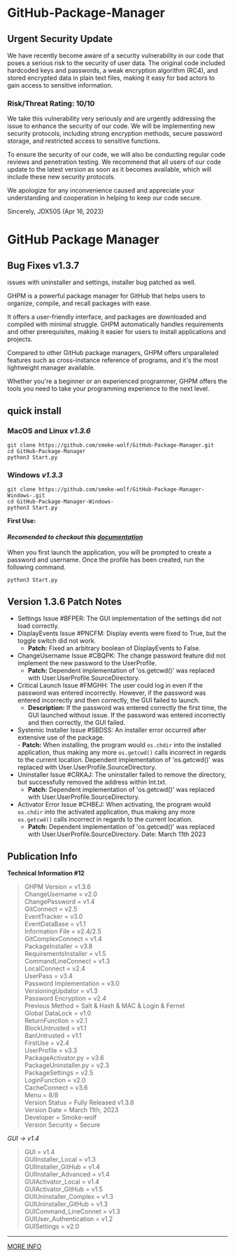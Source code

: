 # GitHub-Package-Manager
## Urgent Security Update

We have recently become aware of a security vulnerability in our code that poses a serious risk to the security of user data. The original code included hardcoded keys and passwords, a weak encryption algorithm (RC4), and stored encrypted data in plain text files, making it easy for bad actors to gain access to sensitive information.

### Risk/Threat Rating: 10/10

We take this vulnerability very seriously and are urgently addressing the issue to enhance the security of our code. We will be implementing new security protocols, including strong encryption methods, secure password storage, and restricted access to sensitive functions.

To ensure the security of our code, we will also be conducting regular code reviews and penetration testing. We recommend that all users of our code update to the latest version as soon as it becomes available, which will include these new security protocols.

We apologize for any inconvenience caused and appreciate your understanding and cooperation in helping to keep our code secure.

Sincerely, JDX50S (Apr 16, 2023)



# GitHub Package Manager


## Bug Fixes v1.3.7
issues with uninstaller and settings, installer bug patched as well.

GHPM is a powerful package manager for GitHub that helps users to organize, compile, and recall packages with ease.

It offers a user-friendly interface, and packages are downloaded and compiled with minimal struggle. GHPM automatically handles requirements and other prerequisites, making it easier for users to install applications and projects.

Compared to other GitHub package managers, GHPM offers unparalleled features such as cross-instance reference of programs, and it's the most lightweight manager available.

Whether you're a beginner or an experienced programmer, GHPM offers the tools you need to take your programming experience to the next level.

## quick install
### MacOS and Linux *v1.3.6*
	git clone https://github.com/smoke-wolf/GitHub-Package-Manager.git
	cd GitHub-Package-Manager
	python3 Start.py
### Windows *v1.3.3*
	git clone https://github.com/smoke-wolf/GitHub-Package-Manager-Windows-.git
	cd GitHub-Package-Manager-Windows-
	python3 Start.py
	
**First Use:**

#### *Recomended to checkout this [documentation](https://github.com/smoke-wolf/GitHub-Package-Manager/wiki)*
When you first launch the application, you will be prompted to create a password and username. Once the profile has been created, run the following command.

	python3 Start.py

## Version 1.3.6 Patch Notes

-   Settings Issue #BFPER: The GUI implementation of the settings did not load correctly.
-   DisplayEvents Issue #PNCFM: Display events were fixed to True, but the toggle switch did not work.
    -   **Patch:** Fixed an arbitrary boolean of DisplayEvents to False.
-   ChangeUsername Issue #CBQPK: The change password feature did not implement the new password to the UserProfile.
    -   **Patch:** Dependent implementation of 'os.getcwd()' was replaced with User.UserProfile.SourceDirectory.
-   Critical Launch Issue #FMGHH: The user could log in even if the password was entered incorrectly. However, if the password was entered incorrectly and then correctly, the GUI failed to launch.
    -   **Description:** If the password was entered correctly the first time, the GUI launched without issue. If the password was entered incorrectly and then correctly, the GUI failed.
-    Systemic Installer Issue #SBDSS: An installer error occurred after extensive use of the package.\
    -   **Patch:** When installing, the program would `os.chdir` into the installed application, thus making any more `os.getcwd()` calls incorrect in regards to the current location. Dependent implementation of 'os.getcwd()' was replaced with User.UserProfile.SourceDirectory.
-   Uninstaller Issue #CRKAJ: The uninstaller failed to remove the directory, but successfully removed the address within Int.txt.
    -   **Patch:** Dependent implementation of 'os.getcwd()' was replaced with User.UserProfile.SourceDirectory.
-   Activator Error Issue #CHBEJ: When activating, the program would `os.chdir` into the activated application, thus making any more `os.getcwd()` calls incorrect in regards to the current location.
    -   **Patch:** Dependent implementation of 'os.getcwd()' was replaced with User.UserProfile.SourceDirectory.
Date: March 11th 2023


## Publication Info
**Technical Information #12**
>GHPM Version = v1.3.6\
ChangeUsername = v2.0\
ChangePassword = v1.4\
GitConnect = v2.5\
EventTracker = v3.0\
EventDataBase = v1.1\
Information File = v2.4/2.5\
GitComplexConnect = v1.4\
PackageInstaller = v3.8\
RequirementsInstaller = v1.5\
CommandLineConnect = v1.3\
LocalConnect = v2.4\
UserPass = v3.4\
Password Implementation = v3.0\
VersioningUpdator = v1.3\
Password Encryption = v2.4\
Previous Method = Salt & Hash & MAC & Login & Fernet\
Global DataLock = v1.0\
ReturnFunction = v2.1\
BlockUntrusted = v1.1\
BanUntrusted = v1.1\
FirstUse = v2.4\
UserProfile = v3.3\
PackageActivator.py = v3.6\
PackageUninstaller.py = v2.3\
PackageSettings = v2.5\
LoginFunction = v2.0\
CacheConnect = v3.6\
Menu = 8/8\
Version Status = Fully Released v1.3.6\
Version Date = March 11th, 2023\
Developer = Smoke-wolf\
Version Security = Secure

  

*GUI -> v1.4*
>GUI = v1.4\
GUIInstaller_Local = v1.3\
GUIInstaller_GitHub = v1.4\
GUIInstaller_Advanced = v1.4\
GUIActivator_Local = v1.4\
GUIActivator_GitHub = v1.5\
GUIUninstaller_Complex = v1.3\
GUIUninstaller_GitHub = v1.3\
GUICommand_LineConnet = v1.3\
GUIUser_Authentication = v1.2\
GUISettings = v2.0

  
  
_________

[MORE INFO](https://raw.githubusercontent.com/smoke-wolf/GitHub-Package-Manager/main/System/Cache/System/ErrorLog/Errors)
